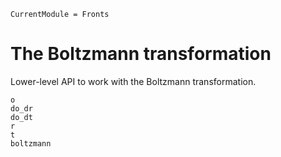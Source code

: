 ```@meta
CurrentModule = Fronts
```

# The Boltzmann transformation

Lower-level API to work with the Boltzmann transformation.

```@docs
o
do_dr
do_dt
r
t
boltzmann
```
